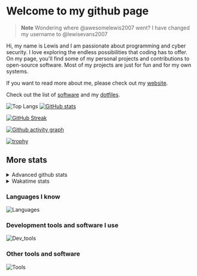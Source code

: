 # Welcome to my github page

> **Note**
> Wondering where @awesomelewis2007 went? I have changed my username to @lewisevans2007

Hi, my name is Lewis and I am passionate about programming and cyber security. I love exploring the endless possibilities that coding has to offer. On my page, you'll find some of my personal projects and contributions to open-source software. Most of my projects are just for fun and for my own systems.

If you want to read more about me, please check out my [website](https://lewisevans2007.github.io/).

Check out the list of [software](https://github.com/lewisevans2007/lewisevans2007/blob/master/software.md) and my [dotfiles](https://github.com/lewisevans2007/dotfiles).

![Top Langs](https://github-readme-stats.vercel.app/api/top-langs/?username=lewisevans2007&hide=html,css,jupyter%20notebook&langs_count=10&layout=donut&theme=transparent&exclude_repo=GPT-code-repository,Obsidian_vault,Apple-PowerManagement,Apple-Security,CMake,qemu,swift,tcpdump,xnu)
[![GitHub stats](https://github-readme-stats.vercel.app/api?username=lewisevans2007&show_icons=true&theme=transparent)](https://github.com/anuraghazra/github-readme-stats)

[![GitHub Streak](https://streak-stats.demolab.com?user=lewisevans2007&theme=transparent)](https://git.io/streak-stats)

[![Github activity graph](https://github-readme-activity-graph.vercel.app/graph?username=lewisevans2007&theme=github-compact&area=true)](https://github.com/ashutosh00710/github-readme-activity-graph)

[![trophy](https://github-profile-trophy.vercel.app/?username=lewisevans2007&theme=darkhub)](https://github.com/ryo-ma/github-profile-trophy)

## More stats
<details close>
<summary>Advanced github stats</summary>
<br>
  
![Metrics](https://raw.githubusercontent.com/lewisevans2007/lewisevans2007/master/github-metrics.svg)
  
</details>

<details close>
<summary>Wakatime stats</summary>
<br>

<!--START_SECTION:waka-->

```txt
C                  3 hrs 16 mins   █████▓░░░░░░░░░░░░░░░░░░░   22.51 %
Markdown           1 hr 42 mins    ███░░░░░░░░░░░░░░░░░░░░░░   11.77 %
HTML               1 hr 27 mins    ██▓░░░░░░░░░░░░░░░░░░░░░░   10.00 %
C++                1 hr 9 mins     ██░░░░░░░░░░░░░░░░░░░░░░░   07.94 %
Makefile           1 hr 5 mins     ██░░░░░░░░░░░░░░░░░░░░░░░   07.54 %
Kconfig            55 mins         █▓░░░░░░░░░░░░░░░░░░░░░░░   06.37 %
Python             47 mins         █▒░░░░░░░░░░░░░░░░░░░░░░░   05.41 %
Other              42 mins         █▒░░░░░░░░░░░░░░░░░░░░░░░   04.83 %
Rust               39 mins         █░░░░░░░░░░░░░░░░░░░░░░░░   04.53 %
Objective-C        37 mins         █░░░░░░░░░░░░░░░░░░░░░░░░   04.30 %
Docker             28 mins         ▓░░░░░░░░░░░░░░░░░░░░░░░░   03.31 %
Assembly           27 mins         ▓░░░░░░░░░░░░░░░░░░░░░░░░   03.14 %
Bash               14 mins         ▒░░░░░░░░░░░░░░░░░░░░░░░░   01.70 %
Git Config         12 mins         ▒░░░░░░░░░░░░░░░░░░░░░░░░   01.42 %
YAML               10 mins         ▒░░░░░░░░░░░░░░░░░░░░░░░░   01.20 %
```

<!--END_SECTION:waka-->
</details>

### Languages I know
![Languages](https://skillicons.dev/icons?i=python,cpp,cs,c,javascript,nodejs,dotnet,bash,css,html,rust)
### Development tools and software I use
![Dev_tools](https://skillicons.dev/icons?i=git,docker,github,googlecloud,vscode,visualstudio,raspberrypi,linux,powershell,replit)
### Other tools and software
![Tools](https://skillicons.dev/icons?i=blender,ps,pr,ai,xd,figma)
